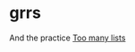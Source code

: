 # grrs

And the practice [Too many lists](https://rust-unofficial.github.io/too-many-lists/third-basics.html)

